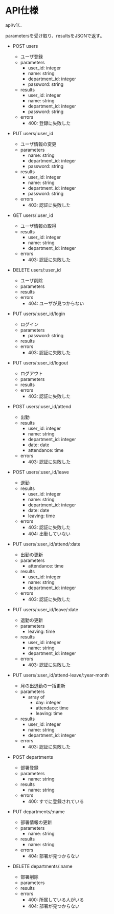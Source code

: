 # API仕様

api/v1/..

parametersを受け取り、resultsをJSONで返す。

* POST users
    * ユーザ登録
    * parameters
        * user_id: integer
        * name: string
        * department_id: integer
        * password: string
    * results
        * user_id: integer
        * name: string
        * department_id: integer
        * password: string
    * errors
        * 400: 登録に失敗した

* PUT users/:user_id
    * ユーザ情報の変更
    * parameters
        * name: string
        * department_id: integer
        * password: string
    * results
        * user_id: integer
        * name: string
        * department_id: integer
        * password: string 
    * errors
        * 403: 認証に失敗した

* GET users/:user_id
    * ユーザ情報の取得
    * results
        * user_id: integer
        * name: string
        * department_id: integer
    * errors
        * 403: 認証に失敗した

* DELETE users/:user_id
    * ユーザ削除
    * parameters
    * results
    * errors
        * 404: ユーザが見つからない

* PUT users/:user_id/login
    * ログイン
    * parameters
        * password: string
    * results
    * errors
        * 403: 認証に失敗した

* PUT users/:user_id/logout
    * ログアウト
    * parameters
    * results
    * errors
        * 403: 認証に失敗した

* POST users/:user_id/attend
    * 出勤
    * results
        * user_id: integer
        * name: string
        * department_id: integer
        * date: date
        * attendance: time
    * errors
        * 403: 認証に失敗した

* POST users/:user_id/leave
    * 退勤
    * results
        * user_id: integer
        * name: string
        * department_id: integer
        * date: date
        * leaving: time
    * errors
        * 403: 認証に失敗した
        * 404: 出勤していない

* PUT users/:user_id/attend/:date
    * 出勤の更新
    * parameters
        * attendance: time
    * results
        * user_id: integer
        * name: string
        * department_id: integer
    * errors
        * 403: 認証に失敗した

* PUT users/:user_id/leave/:date
    * 退勤の更新
    * parameters
        * leaving: time
    * results
        * user_id: integer
        * name: string
        * department_id: integer
    * errors
        * 403: 認証に失敗した

* PUT users/:user_id/attend-leave/:year-month
    * 月の出退勤の一括更新
    * parameters
        * array of
            * day: integer
            * attendace: time
            * leaving: time
    * results
        * user_id: integer
        * name: string
        * department_id: integer
    * errors
        * 403: 認証に失敗した

* POST departments
    * 部署登録
    * parameters
        * name: string
    * results
        * name: string
    * errors
        * 400: すでに登録されている

* PUT departments/:name
    * 部署情報の更新
    * parameters
        * name: string
    * results
        * name: string
    * errors
        * 404: 部署が見つからない

* DELETE departments/:name
    * 部署削除
    * parameters
    * results
    * errors
        * 400: 所属している人がいる
        * 404: 部署が見つからない
